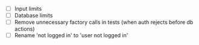 -   [ ] Input limits
-   [ ] Database limits
-   [ ] Remove unnecessary factory calls in tests (when auth rejects before db actions)
-   [ ] Rename 'not logged in' to 'user not logged in'
